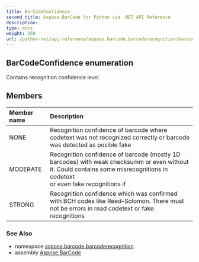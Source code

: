 ```yaml
---
title: BarCodeConfidence
second_title: Aspose.BarCode for Python via .NET API Reference
description: 
type: docs
weight: 250
url: /python-net/api-reference/aspose.barcode.barcoderecognition/barcodeconfidence/
---
```


## BarCodeConfidence enumeration

Contains recognition confidence level

## Members
| Member name | Description |
| :- | :- |
|NONE|Recognition confidence of barcode where codetext was not recognized correctly or barcode was detected as posible fake|
|MODERATE|Recognition confidence of barcode (mostly 1D barcodes) with weak checksumm or even without it. Could contains some misrecognitions in codetext<br/>            or even fake recognitions if|
|STRONG|Recognition confidence which was confirmed with BCH codes like Reed–Solomon. There must not be errors in read codetext or fake recognitions|

### See Also

* namespace [aspose.barcode.barcoderecognition](/barcode/python-net/api-reference/aspose.barcode.barcoderecognition/)
* assembly [Aspose.BarCode](/barcode/python-net/api-reference/)

